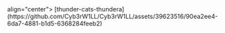 <div> align="center">
[thunder-cats-thundera](https://github.com/Cyb3rW1LL/Cyb3rW1LL/assets/39623516/90ea2ee4-6da7-4881-b1d5-6368284feeb2)
</div>
